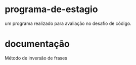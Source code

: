 # programa-de-estagio
um programa realizado para avaliação no desafio de código.

# documentação
Método de inversão de frases

